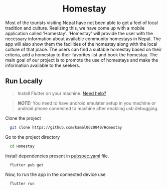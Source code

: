<h1 align="center" style="border: 0;">Homestay</h1>

Most of the tourists visiting Nepal have not been able to get a feel of local tradition and culture. Realizing this, we have come up with a mobile application called 'Homestay'. 'Homestay' will provide the user with the necessary information about available community homestays in Nepal. The app will also show them the facilities of the homestay along with the local culture of that place. The users can find a suitable homestay based on their criteria, add a homestay to their favorites list and book the homestay. The main goal of our project is to promote the use of homestays and make the information available to the seekers.


## Run Locally

> Install Flutter on your machine. [Need help?](https://docs.flutter.dev/get-started/install)

> **_NOTE:_** You need to have android emulater setup in you machine or android phone connected to machine after enabling usb debugging.

Clone the project

```bash
  git clone https://github.com/kamal0620040/Homestay
```

Go to the project directory

```bash
  cd Homestay
```

Install dependencies present in [pubspec.yaml](https://github.com/kamal0620040/Homestay/blob/master/pubspec.yaml) file.

```bash
  flutter pub get
```
Now, to run the app in the connected device use

```bash
  flutter run
```